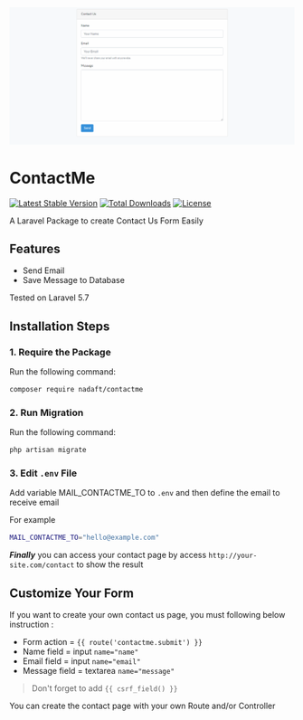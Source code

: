 ![alt text](https://raw.githubusercontent.com/Nadaft/contactme/master/preview.png)

# ContactMe

[![Latest Stable Version](https://poser.pugx.org/nadaft/contactme/v/stable)](https://packagist.org/packages/nadaft/contactme)
[![Total Downloads](https://poser.pugx.org/nadaft/contactme/downloads)](https://packagist.org/packages/nadaft/contactme)
[![License](https://poser.pugx.org/nadaft/contactme/license)](https://packagist.org/packages/nadaft/contactme)

A Laravel Package to create Contact Us Form Easily

## Features
- Send Email
- Save Message to Database

Tested on Laravel 5.7

## Installation Steps

### 1. Require the Package

Run the following command: 

```bash
composer require nadaft/contactme
```

### 2. Run Migration

Run the following command: 

```bash
php artisan migrate
```

### 3. Edit `.env` File

Add variable MAIL_CONTACTME_TO to `.env` and then define the email to receive email

For example

```bash
MAIL_CONTACTME_TO="hello@example.com"
```
***Finally*** you can access your contact page by access `http://your-site.com/contact` to show the result


## Customize Your Form

If you want to create your own contact us page, you must following below instruction :

- Form action = `{{ route('contactme.submit') }}`
- Name field = input `name="name"`
- Email field = input `name="email"`
- Message field = textarea `name="message"`

> Don't forget to add `{{ csrf_field() }}`
 
 You can create the contact page with your own Route and/or Controller
